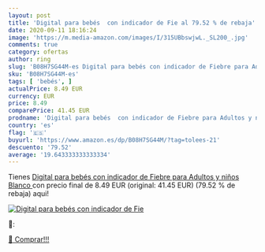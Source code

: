 ```yaml
---
layout: post
title: 'Digital para bebés  con indicador de Fie al 79.52 % de rebaja'
date: 2020-09-11 18:16:24
image: 'https://m.media-amazon.com/images/I/315UBbswjwL._SL200_.jpg'
comments: true
category: ofertas
author: ring
slug: 'B08H7SG44M-es Digital para bebés con indicador de Fiebre para Adultos y...'
sku: 'B08H7SG44M-es'
tags: [ 'bebés', ]
actualPrice: 8.49 EUR
currency: EUR
price: 8.49
comparePrice: 41.45 EUR
prodname: 'Digital para bebés  con indicador de Fiebre para Adultos y niños  Blanco '
country: 'es'
flag: '🇪🇸'
buyurl: 'https://www.amazon.es/dp/B08H7SG44M/?tag=tolees-21'
descuento: '79.52'
average: '19.643333333333334'
---
```


Tienes [Digital para bebés  con indicador de Fiebre para Adultos y niños  Blanco ](https://www.amazon.es/dp/B08H7SG44M/?tag=tolees-21) con precio final de  8.49 EUR (original: 41.45 EUR) (79.52 %  de rebaja) aqui!

[![Digital para bebés  con indicador de Fie](https://m.media-amazon.com/images/I/315UBbswjwL._SL200_.jpg)](https://www.amazon.es/dp/B08H7SG44M/?tag=tolees-21)

🔎:


[🛒 Comprar!!!](https://www.amazon.es/dp/B08H7SG44M/?tag=tolees-21)
